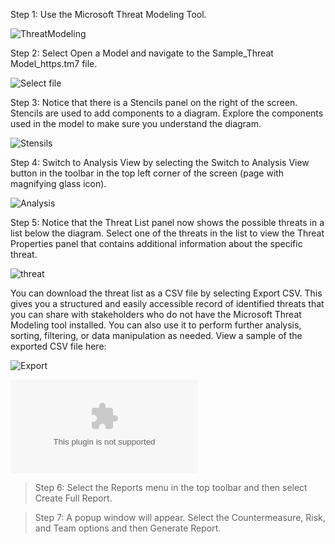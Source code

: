 Step 1: Use the Microsoft Threat Modeling Tool.

![ThreatModeling](https://github.com/sunilryo/Images/blob/main/threat%20modeling.png)

Step 2: Select Open a Model and navigate to the Sample_Threat Model_https.tm7  file.

![Select file](https://github.com/sunilryo/Images/blob/main/openfile.png)

Step 3: Notice that there is a Stencils panel on the right of the screen. Stencils are used to add components to a diagram. Explore the components used in the model to make sure you understand the diagram.

![Stensils](https://github.com/sunilryo/Images/blob/main/stencil.png)

Step 4: Switch to Analysis View by selecting the Switch to Analysis View button in the toolbar in the top left corner of the screen (page with magnifying glass icon).

![Analysis](https://github.com/sunilryo/Images/blob/main/analysis.png)

Step 5: Notice that the Threat List panel now shows the possible threats in a list below the diagram. Select one of the threats in the list to view the Threat Properties panel that contains additional information about the specific threat.

![threat](https://github.com/sunilryo/Images/blob/main/threat.png)

You can download the threat list as a CSV file by selecting Export CSV. This gives you a structured and easily accessible record of identified threats that you can share with stakeholders who do not have the Microsoft Threat Modeling tool installed. You can also use it to perform further analysis, sorting, filtering, or data manipulation as needed. View a sample of the exported CSV file here:

![Export](https://github.com/sunilryo/Images/blob/main/export.png)

![Report](https://github.com/sunilryo/Images/blob/main/threatmodel.csv)
>Step 6: Select the Reports menu in the top toolbar and then select Create Full Report.

>Step 7: A popup window will appear. Select the Countermeasure, Risk, and Team options and then Generate Report.

